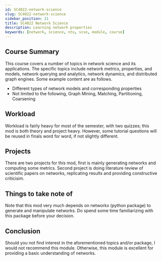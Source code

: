 ```yaml
---
id: SC4022-network-science
slug: SC4022-network-science
sidebar_position: 21
title: SC4022 Network Science
description: Learning network properties
keywords: [network, science, ntu, scse, module, course]
---
```


## Course Summary

This course covers a number of topics in network science and its applications. The specific topics include network metrics, properties, and models, network querying and analytics, network dynamics, and distributed graph engines. Some example content are as follows.

- Different types of network models and corresponding properties
- Not limited to the following, Graph Mining, Matching, Partitioning, Coarsening

## Workload

Workload is fairly heavy for most of the semester, with two quizzes; this mod is both theory and project heavy. However, some tutorial questions will be reused in finals word for word, if not slightly different.

## Projects

There are two projects for this mod, first is mainly generating networks and computing some metrics. Second project is doing literature review of scientific papers on networks, replicating results and providing constructive criticisim.

## Things to take note of

Note that this mod very much depends on networkx (python package) to generate and manipulate networks. Do spend some time familiarizing with this package before your decision.

## Conclusion

Should you not find interest in the aforementioned topics and/or package, I would not recommend this module. Otherwise, this module is excellent for providing a basic understanding of networks.
